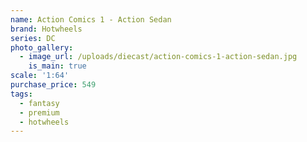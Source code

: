 ```yaml
---
name: Action Comics 1 - Action Sedan
brand: Hotwheels
series: DC
photo_gallery:
  - image_url: /uploads/diecast/action-comics-1-action-sedan.jpg
    is_main: true
scale: '1:64'
purchase_price: 549
tags:
  - fantasy
  - premium
  - hotwheels
---
```


